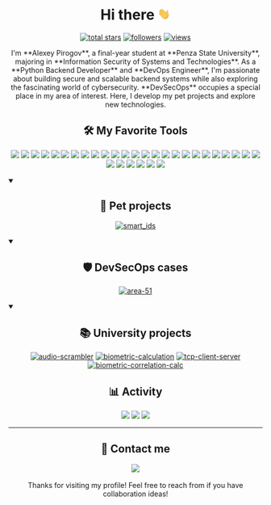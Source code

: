 <h1 align="center"> Hi there <img src="assets/hello.gif" width="5%"></h1>

<p align="center">
  <a href="https://github.com/light-hat?tab=repositories&sort=stargazers">
    <img alt="total stars" title="Total stars on GitHub" src="https://custom-icon-badges.demolab.com/github/stars/light-hat?&style=for-the-badge&logo=star"/></a>
  <a href="https://github.com/light-hat?tab=followers">
    <img alt="followers" title="Follow me on Github" src="https://custom-icon-badges.demolab.com/github/followers/light-hat?style=for-the-badge&logo=person-add&label=Follow&logoColor=white"/></a>
  <a href="https://github.com/light-hat/">
    <img alt="views" title="GitHub profile views" src="https://komarev.com/ghpvc/?username=light-hat&style=for-the-badge"/></a>
</p>

<p align="center">
I'm **Alexey Pirogov**, a final-year student at **Penza State University**, majoring in **Information Security of Systems and Technologies**. As a **Python Backend Developer** and **DevOps Engineer**, I'm passionate about building secure and scalable backend systems while also exploring the fascinating world of cybersecurity. **DevSecOps** occupies a special place in my area of interest. Here, I develop my pet projects and explore new technologies.
</p>

<h2 align="center"> 🛠️ My Favorite Tools </h2>

<p align="center">
<img src="https://img.shields.io/badge/Obsidian-%23483699.svg?style=for-the-badge&logo=obsidian&logoColor=white">
<img src="https://img.shields.io/badge/git-%23F05033.svg?style=for-the-badge&logo=git&logoColor=white">
<img src="https://img.shields.io/badge/VIM-%2311AB00.svg?style=for-the-badge&logo=vim&logoColor=white">
<img src="https://img.shields.io/badge/Visual%20Studio%20Code-0078d7.svg?style=for-the-badge&logo=visual-studio-code&logoColor=white">
<img src="https://img.shields.io/badge/Visual%20Studio-5C2D91.svg?style=for-the-badge&logo=visual-studio&logoColor=white">
<img src="https://img.shields.io/badge/c%23-%23239120.svg?style=for-the-badge&logo=csharp&logoColor=white">
<img src="https://img.shields.io/badge/go-%2300ADD8.svg?style=for-the-badge&logo=go&logoColor=white">
<img src="https://img.shields.io/badge/python-3670A0?style=for-the-badge&logo=python&logoColor=ffdd54">
<img src="https://img.shields.io/badge/django-%23092E20.svg?style=for-the-badge&logo=django&logoColor=white">
<img src="https://img.shields.io/badge/DJANGO-REST-ff1709?style=for-the-badge&logo=django&logoColor=white&color=ff1709&labelColor=gray">
<img src="https://img.shields.io/badge/celery-%23a9cc54.svg?style=for-the-badge&logo=celery&logoColor=ddf4a4">
<img src="https://img.shields.io/badge/html5-%23E34F26.svg?style=for-the-badge&logo=html5&logoColor=white">
<img src="https://img.shields.io/badge/css3-%231572B6.svg?style=for-the-badge&logo=css3&logoColor=white">
<img src="https://img.shields.io/badge/javascript-%23323330.svg?style=for-the-badge&logo=javascript&logoColor=%23F7DF1E">
<img src="https://img.shields.io/badge/JWT-black?style=for-the-badge&logo=JSON%20web%20tokens">
<img src="https://img.shields.io/badge/-GraphQL-E10098?style=for-the-badge&logo=graphql&logoColor=white">
<img src="https://img.shields.io/badge/postgres-%23316192.svg?style=for-the-badge&logo=postgresql&logoColor=white">
<img src="https://img.shields.io/badge/redis-%23DD0031.svg?style=for-the-badge&logo=redis&logoColor=white">
<img src="https://img.shields.io/badge/elasticsearch-%230377CC.svg?style=for-the-badge&logo=elasticsearch&logoColor=white">
<img src="https://img.shields.io/badge/nginx-%23009639.svg?style=for-the-badge&logo=nginx&logoColor=white">
<img src="https://img.shields.io/badge/grafana-%23F46800.svg?style=for-the-badge&logo=grafana&logoColor=white">
<img src="https://img.shields.io/badge/Prometheus-E6522C?style=for-the-badge&logo=Prometheus&logoColor=white">
<img src="https://img.shields.io/badge/docker-%230db7ed.svg?style=for-the-badge&logo=docker&logoColor=white">
<img src="https://img.shields.io/badge/kubernetes-%23326ce5.svg?style=for-the-badge&logo=kubernetes&logoColor=white">
<img src="https://img.shields.io/badge/ansible-%231A1918.svg?style=for-the-badge&logo=ansible&logoColor=white">
<img src="https://img.shields.io/badge/vagrant-%231563FF.svg?style=for-the-badge&logo=vagrant&logoColor=white">
<img src="https://img.shields.io/badge/jenkins-%232C5263.svg?style=for-the-badge&logo=jenkins&logoColor=white">
<img src="https://img.shields.io/badge/github%20actions-%232671E5.svg?style=for-the-badge&logo=githubactions&logoColor=white">
<img src="https://img.shields.io/badge/teamcity-000000.svg?style=for-the-badge&logo=teamcity&logoColor=white">
<img src="https://img.shields.io/badge/PowerShell-%235391FE.svg?style=for-the-badge&logo=powershell&logoColor=white">
<img src="https://img.shields.io/badge/bash_script-%23121011.svg?style=for-the-badge&logo=gnu-bash&logoColor=white">
</p>

<details open>
<summary><h2 align="center">🐾 Pet projects</h2></summary>

<p align="center">
<a href="https://github.com/light-hat/smart_ids"><img src="https://denvercoder1-github-readme-stats.vercel.app/api/pin/?username=light-hat&repo=smart_ids&show_icons=false" alt="smart_ids"></a>
</p>

</details>

<details open>
<summary><h2 align="center">🛡️ DevSecOps cases</h2></summary>

<p align="center">
<a href="https://github.com/light-hat/area-51"><img src="https://denvercoder1-github-readme-stats.vercel.app/api/pin/?username=light-hat&repo=area-51&show_icons=false" alt="area-51"></a>
</p>

</details>

<details open>
<summary><h2 align="center">📚 University projects</h2></summary>

<p align="center">
<a href="https://github.com/light-hat/audio-scrambler"><img src="https://denvercoder1-github-readme-stats.vercel.app/api/pin/?username=light-hat&repo=audio-scrambler&show_icons=false" alt="audio-scrambler"></a>
<a href="https://github.com/light-hat/biometric-calculation"><img src="https://denvercoder1-github-readme-stats.vercel.app/api/pin/?username=light-hat&repo=biometric-calculation&show_icons=false" alt="biometric-calculation"></a>
<a href="https://github.com/light-hat/tcp-client-server"><img src="https://denvercoder1-github-readme-stats.vercel.app/api/pin/?username=light-hat&repo=tcp-client-server&show_icons=false" alt="tcp-client-server"></a>
<a href="https://github.com/light-hat/biometric-correlation-calc"><img src="https://denvercoder1-github-readme-stats.vercel.app/api/pin/?username=light-hat&repo=biometric-correlation-calc&show_icons=false" alt="biometric-correlation-calc"></a>
</p>

</details>

<h2 align="center"> 📊 Activity </h2>

<p align="center">
<img src="https://github-readme-streak-stats-9m8ugfa77-denvercoder1.vercel.app/?user=light-hat&hide_border=true">

<img src="https://github-readme-stats.vercel.app/api?username=light-hat&rank_icon=github">
<img src="https://github-readme-stats.vercel.app/api/top-langs?username=light-hat&layout=compact">

</p>

---

<h2 align="center"> 💬 Contact me </h2>

<p align="center">
<a href="https://t.me/engin1gger"><img src="https://img.shields.io/badge/Telegram-2CA5E0?style=for-the-badge&logo=telegram&logoColor=white"></a>
</p>

<p align="center">
Thanks for visiting my profile! Feel free to reach from if you have collaboration ideas!
</p>
